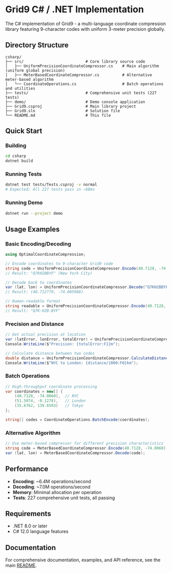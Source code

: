 # Grid9 C# / .NET Implementation

The C# implementation of Grid9 - a multi-language coordinate compression library featuring 9-character codes with uniform 3-meter precision globally.

## Directory Structure

```
csharp/
├── src/                           # Core library source code
│   ├── UniformPrecisionCoordinateCompressor.cs    # Main algorithm (uniform global precision)
│   ├── MeterBasedCoordinateCompressor.cs          # Alternative meter-based algorithm  
│   └── CoordinateOperations.cs                    # Batch operations and utilities
├── tests/                         # Comprehensive unit tests (227 tests)
├── demo/                          # Demo console application
├── Grid9.csproj                   # Main library project
├── Grid9.sln                      # Solution file
└── README.md                      # This file
```

## Quick Start

### Building
```bash
cd csharp
dotnet build
```

### Running Tests
```bash
dotnet test tests/Tests.csproj -v normal
# Expected: All 227 tests pass in ~60ms
```

### Running Demo
```bash
dotnet run --project demo
```

## Usage Examples

### Basic Encoding/Decoding
```csharp
using OptimalCoordinateCompression;

// Encode coordinates to 9-character Grid9 code
string code = UniformPrecisionCoordinateCompressor.Encode(40.7128, -74.0060);
// Result: "Q7KH2BBYF" (New York City)

// Decode back to coordinates
var (lat, lon) = UniformPrecisionCoordinateCompressor.Decode("Q7KH2BBYF");
// Result: (40.712779, -74.005988)

// Human-readable format
string readable = UniformPrecisionCoordinateCompressor.Encode(40.7128, -74.0060, humanReadable: true);
// Result: "Q7K-H2B-BYF"
```

### Precision and Distance
```csharp
// Get actual precision at location
var (latError, lonError, totalError) = UniformPrecisionCoordinateCompressor.GetActualPrecision(40.7128, -74.0060);
Console.WriteLine($"Precision: {totalError:F1}m");

// Calculate distance between two codes
double distance = UniformPrecisionCoordinateCompressor.CalculateDistance("Q7KH2BBYF", "S50MBZX2Y");
Console.WriteLine($"NYC to London: {distance/1000:F0}km");
```

### Batch Operations
```csharp
// High-throughput coordinate processing
var coordinates = new[] {
    (40.7128, -74.0060),  // NYC  
    (51.5074, -0.1278),   // London
    (35.6762, 139.6503)   // Tokyo
};

string[] codes = CoordinateOperations.BatchEncode(coordinates);
```

### Alternative Algorithm
```csharp
// Use meter-based compressor for different precision characteristics
string code = MeterBasedCoordinateCompressor.Encode(40.7128, -74.0060);
var (lat, lon) = MeterBasedCoordinateCompressor.Decode(code);
```

## Performance

- **Encoding**: ~6.4M operations/second
- **Decoding**: ~7.0M operations/second  
- **Memory**: Minimal allocation per operation
- **Tests**: 227 comprehensive unit tests, all passing

## Requirements

- .NET 8.0 or later
- C# 12.0 language features

## Documentation

For comprehensive documentation, examples, and API reference, see the main [README](../README.md).